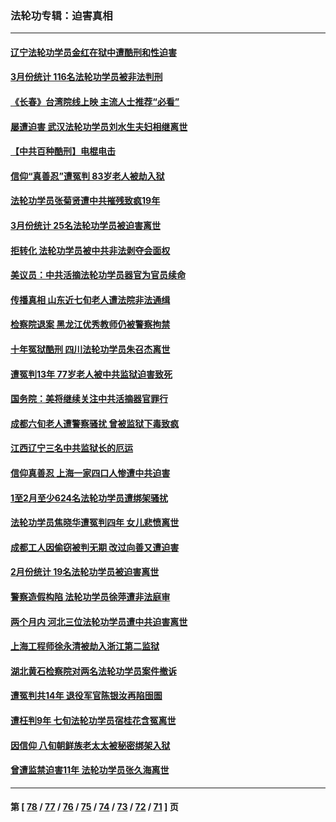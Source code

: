 ### 法轮功专辑：迫害真相
---
#### [辽宁法轮功学员金红在狱中遭酷刑和性迫害](../../pages/nf4379/n13969049.md?04120430) 
#### [3月份统计 116名法轮功学员被非法判刑](../../pages/nf4379/n13967624.md?04120430) 
#### [《长春》台湾院线上映 主流人士推荐“必看”](../../pages/nf4379/n13967751.md?04120430) 
#### [屡遭迫害 武汉法轮功学员刘水生夫妇相继离世](../../pages/nf4379/n13965806.md?04120430) 
#### [【中共百种酷刑】电棍电击](../../pages/nf4379/n13964477.md?04120430) 
#### [信仰“真善忍”遭冤判 83岁老人被劫入狱](../../pages/nf4379/n13958286.md?04120430) 
#### [法轮功学员张菊贤遭中共摧残致疯19年](../../pages/nf4379/n13962633.md?04120430) 
#### [3月份统计 25名法轮功学员被迫害离世](../../pages/nf4379/n13963851.md?04120430) 
#### [拒转化 法轮功学员被中共非法剥夺会面权](../../pages/nf4379/n13961975.md?04120430) 
#### [美议员：中共活摘法轮功学员器官为官员续命](../../pages/nf4379/n13961550.md?04120430) 
#### [传播真相 山东近七旬老人遭法院非法通缉](../../pages/nf4379/n13961068.md?04120430) 
#### [检察院退案 黑龙江优秀教师仍被警察拘禁](../../pages/nf4379/n13960361.md?04120430) 
#### [十年冤狱酷刑 四川法轮功学员朱召杰离世](../../pages/nf4379/n13959794.md?04120430) 
#### [遭冤判13年 77岁老人被中共监狱迫害致死](../../pages/nf4379/n13953812.md?04120430) 
#### [国务院：美将继续关注中共活摘器官罪行](../../pages/nf4379/n13954656.md?04120430) 
#### [成都六旬老人遭警察骚扰 曾被监狱下毒致疯](../../pages/nf4379/n13952299.md?04120430) 
#### [江西辽宁三名中共监狱长的厄运](../../pages/nf4379/n13951740.md?04120430) 
#### [信仰真善忍 上海一家四口人惨遭中共迫害](../../pages/nf4379/n13950973.md?04120430) 
#### [1至2月至少624名法轮功学员遭绑架骚扰](../../pages/nf4379/n13950181.md?04120430) 
#### [法轮功学员焦晓华遭冤判四年 女儿悲愤离世](../../pages/nf4379/n13949614.md?04120430) 
#### [成都工人因偷窃被判无期 改过向善又遭迫害](../../pages/nf4379/n13948561.md?04120430) 
#### [2月份统计 19名法轮功学员被迫害离世](../../pages/nf4379/n13947335.md?04120430) 
#### [警察造假构陷 法轮功学员徐萍遭非法庭审](../../pages/nf4379/n13946469.md?04120430) 
#### [两个月内 河北三位法轮功学员遭中共迫害离世](../../pages/nf4379/n13945856.md?04120430) 
#### [上海工程师徐永清被劫入浙江第二监狱](../../pages/nf4379/n13945041.md?04120430) 
#### [湖北黄石检察院对两名法轮功学员案件撤诉](../../pages/nf4379/n13944382.md?04120430) 
#### [遭冤判共14年 退役军官陈银汝再陷囹圄](../../pages/nf4379/n13943569.md?04120430) 
#### [遭枉判9年 七旬法轮功学员宿桂花含冤离世](../../pages/nf4379/n13943708.md?04120430) 
#### [因信仰 八旬朝鲜族老太太被秘密绑架入狱](../../pages/nf4379/n13942333.md?04120430) 
#### [曾遭监禁迫害11年 法轮功学员张久海离世](../../pages/nf4379/n13941569.md?04120430) 

---
#### 第 [ [78](./78.md?04120430) / [77](./77.md?04120430) / [76](./76.md?04120430) / [75](./75.md?04120430) / [74](./74.md?04120430) / [73](./73.md?04120430) / [72](./72.md?04120430) / [71](./71.md?04120430) ] 页
